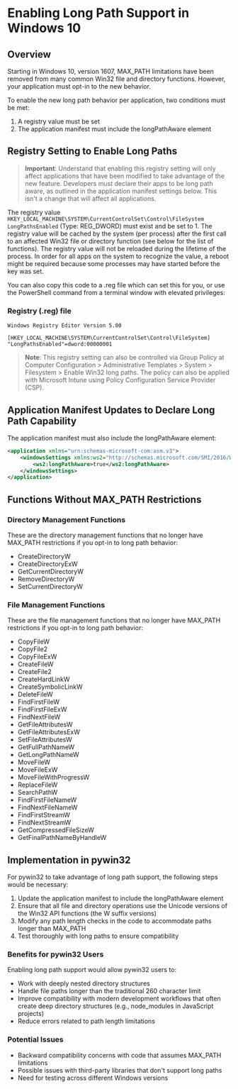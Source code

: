 # Enabling Long Path Support in Windows 10

## Overview

Starting in Windows 10, version 1607, MAX_PATH limitations have been removed from many common Win32 file and directory functions. However, your application must opt-in to the new behavior.

To enable the new long path behavior per application, two conditions must be met:
1. A registry value must be set
2. The application manifest must include the longPathAware element

## Registry Setting to Enable Long Paths

> **Important**: Understand that enabling this registry setting will only affect applications that have been modified to take advantage of the new feature. Developers must declare their apps to be long path aware, as outlined in the application manifest settings below. This isn't a change that will affect all applications.

The registry value `HKEY_LOCAL_MACHINE\SYSTEM\CurrentControlSet\Control\FileSystem LongPathsEnabled` (Type: REG_DWORD) must exist and be set to 1. The registry value will be cached by the system (per process) after the first call to an affected Win32 file or directory function (see below for the list of functions). The registry value will not be reloaded during the lifetime of the process. In order for all apps on the system to recognize the value, a reboot might be required because some processes may have started before the key was set.

You can also copy this code to a .reg file which can set this for you, or use the PowerShell command from a terminal window with elevated privileges:

### Registry (.reg) file
```
Windows Registry Editor Version 5.00

[HKEY_LOCAL_MACHINE\SYSTEM\CurrentControlSet\Control\FileSystem]
"LongPathsEnabled"=dword:00000001
```

> **Note**: This registry setting can also be controlled via Group Policy at Computer Configuration > Administrative Templates > System > Filesystem > Enable Win32 long paths. The policy can also be applied with Microsoft Intune using Policy Configuration Service Provider (CSP).

## Application Manifest Updates to Declare Long Path Capability

The application manifest must also include the longPathAware element:

```xml
<application xmlns="urn:schemas-microsoft-com:asm.v3">
    <windowsSettings xmlns:ws2="http://schemas.microsoft.com/SMI/2016/WindowsSettings">
        <ws2:longPathAware>true</ws2:longPathAware>
    </windowsSettings>
</application>
```

## Functions Without MAX_PATH Restrictions

### Directory Management Functions
These are the directory management functions that no longer have MAX_PATH restrictions if you opt-in to long path behavior:
- CreateDirectoryW
- CreateDirectoryExW
- GetCurrentDirectoryW
- RemoveDirectoryW
- SetCurrentDirectoryW

### File Management Functions
These are the file management functions that no longer have MAX_PATH restrictions if you opt-in to long path behavior:
- CopyFileW
- CopyFile2
- CopyFileExW
- CreateFileW
- CreateFile2
- CreateHardLinkW
- CreateSymbolicLinkW
- DeleteFileW
- FindFirstFileW
- FindFirstFileExW
- FindNextFileW
- GetFileAttributesW
- GetFileAttributesExW
- SetFileAttributesW
- GetFullPathNameW
- GetLongPathNameW
- MoveFileW
- MoveFileExW
- MoveFileWithProgressW
- ReplaceFileW
- SearchPathW
- FindFirstFileNameW
- FindNextFileNameW
- FindFirstStreamW
- FindNextStreamW
- GetCompressedFileSizeW
- GetFinalPathNameByHandleW

## Implementation in pywin32

For pywin32 to take advantage of long path support, the following steps would be necessary:

1. Update the application manifest to include the longPathAware element
2. Ensure that all file and directory operations use the Unicode versions of the Win32 API functions (the W suffix versions)
3. Modify any path length checks in the code to accommodate paths longer than MAX_PATH
4. Test thoroughly with long paths to ensure compatibility

### Benefits for pywin32 Users

Enabling long path support would allow pywin32 users to:
- Work with deeply nested directory structures
- Handle file paths longer than the traditional 260 character limit
- Improve compatibility with modern development workflows that often create deep directory structures (e.g., node_modules in JavaScript projects)
- Reduce errors related to path length limitations

### Potential Issues

- Backward compatibility concerns with code that assumes MAX_PATH limitations
- Possible issues with third-party libraries that don't support long paths
- Need for testing across different Windows versions
